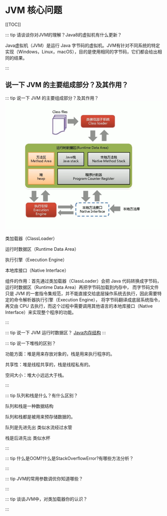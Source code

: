 # JVM 核心问题

[[TOC]]

::: tip 请谈谈你对JVM的理解？Java8的虚拟机有什么更新？

Java虚拟机（JVM）是运行 Java 字节码的虚拟机。JVM有针对不同系统的特定实现（Windows，Linux，macOS），目的是使用相同的字节码，它们都会给出相同的结果。

:::

## 说一下 JVM 的主要组成部分？及其作用？

::: tip 说一下 JVM 的主要组成部分？及其作用？
 ![JVM 组成](../img/question_001.jpg "JVM 组成")
 
 类加载器（ClassLoader）
 
 运行时数据区（Runtime Data Area） 
 
 执行引擎（Execution Engine） 
 
 本地库接口（Native Interface） 
 
 组件的作用：首先通过类加载器（ClassLoader）会把 Java 代码转换成字节码，运行时数据区（Runtime Data Area）再把字节码加载到内存中，
 而字节码文件只是 JVM 的一套指令集规范，并不能直接交给底层操作系统去执行，因此需要特定的命令解析器执行引擎（Execution Engine），
 将字节码翻译成底层系统指令，再交由 CPU 去执行，而这个过程中需要调用其他语言的本地库接口（Native Interface）来实现整个程序的功能。

:::

::: tip 说一下 JVM 运行时数据区？
[Java内存结构](Memory.md)
:::

::: tip 说一下堆栈的区别？

功能方面：堆是用来存放对象的，栈是用来执行程序的。

共享性：堆是线程共享的，栈是线程私有的。

空间大小：堆大小远远大于栈。

:::

::: tip 队列和栈是什么？有什么区别？

队列和栈是一种数据结构

队列和栈都是被用来预存储数据的。

队列是先进先出 类似水流经过水管

栈是后进先出 类似水杯

:::

::: tip 什么是OOM?什么是StackOverflowError?有哪些方法分析？

:::

::: tip JVM的常用参数调优你知道哪些？

:::

::: tip 谈谈JVM中，对类加载器你的认识？

:::